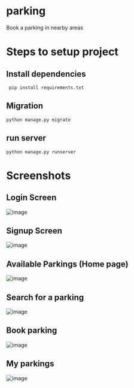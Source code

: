 # parking
Book a parking in nearby areas

# Steps to setup project
## Install dependencies
     pip install requirements.txt

## Migration
    python manage.py migrate

## run server
    python manage.py runserver

# Screenshots

## Login Screen
![image](https://github.com/nileshkolhe1/parking/assets/138394887/5ea4bc6c-3832-4762-a695-ea99794be76a)

## Signup Screen
![image](https://github.com/nileshkolhe1/parking/assets/138394887/9e7d69e9-ed30-4229-a22a-0cbfe98058f0)

## Available Parkings (Home page)
![image](https://github.com/nileshkolhe1/parking/assets/138394887/af69917c-e868-4cbd-b680-feaa652f9c5b)

## Search for a parking
![image](https://github.com/nileshkolhe1/parking/assets/138394887/f68498cf-2b69-4dac-aded-0f60261477fd)

## Book parking
![image](https://github.com/nileshkolhe1/parking/assets/138394887/34174043-a102-4e6c-b8bf-aa18e8dce81f)

## My parkings
![image](https://github.com/nileshkolhe1/parking/assets/138394887/9bf1a395-5828-4c0a-9944-e20ffde358cd)
